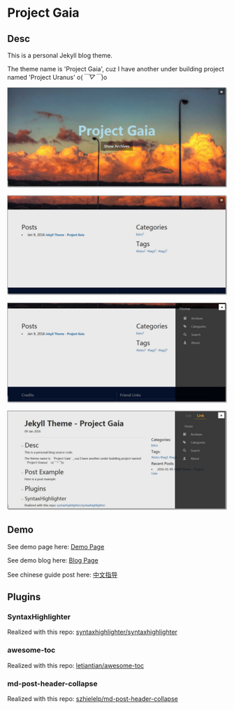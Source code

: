 # Project Gaia

## Desc

This is a personal Jekyll blog theme.

The theme name is 'Project Gaia', cuz I have another under building project named 'Project Uranus' o(*￣▽￣*)o 

![](    Demo/1.jpg  )

![](    Demo/2.jpg  )

![](    Demo/3.jpg  )

![](    Demo/4.jpg  )

## Demo

See demo page here: [    Demo Page   ](https://szhielelp.github.io/JekyllTheme-ProjectGaia/)

See demo blog here: [    Blog Page   ](http://szhshp.org/)

See chinese guide post here: [   中文指导    ](http://szhshp.org/tech/2017/01/09/projectgaia.html)

## Plugins

### SyntaxHighlighter

Realized with this repo: [    syntaxhighlighter/syntaxhighlighter](https://github.com/syntaxhighlighter/syntaxhighlighter)

### awesome-toc

Realized with this repo: [     letiantian/awesome-toc  ](https://github.com/letiantian/awesome-toc)

### md-post-header-collapse

Realized with this repo: [    szhielelp/md-post-header-collapse  ](https://github.com/szhielelp/md-post-header-collapse)

